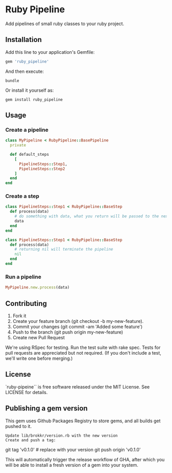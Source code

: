# Ruby Pipeline

Add pipelines of small ruby classes to your ruby project.

## Installation

Add this line to your application's Gemfile:

```ruby
gem 'ruby_pipeline'
```

And then execute:

    bundle

Or install it yourself as:

    gem install ruby_pipeline

## Usage

### Create a pipeline

```ruby
class MyPipeline < RubyPipeline::BasePipeline
  private

  def default_steps
    [
      PipelineSteps::Step1,
      PipelineSteps::Step2
    ]
  end
end
```

### Create a step

```ruby
class PipelineSteps::Step1 < RubyPipeline::BaseStep
  def process(data)
    # do something with data, what you return will be passed to the next step
    data
  end
end

class PipelineSteps::Step1 < RubyPipeline::BaseStep
  def process(data)
    # returning nil will terminate the pipeline
    nil
  end
end
```

### Run a pipeline

```ruby
MyPipeline.new.process(data)
```

## Contributing

1. Fork it
1. Create your feature branch (git checkout -b my-new-feature).
1. Commit your changes (git commit -am 'Added some feature')
1. Push to the branch (git push origin my-new-feature)
1. Create new Pull Request

We're using RSpec for testing. Run the test suite with rake spec. Tests for pull requests are appreciated but not required. (If you don't include a test, we'll write one before merging.)

## License

`ruby-pipeine`` is free software released under the MIT License. See LICENSE for details.

## Publishing a gem version

This gem uses Github Packages Registry to store gems, and all builds get pushed to it.

    Update lib/brokkr/version.rb with the new version
    Create and push a tag:

git tag 'v0.1.0' # replace with your version
git push origin 'v0.1.0'

This will automatically trigger the release workflow of GHA, after which you will be able to install a fresh version of a gem into your system.
